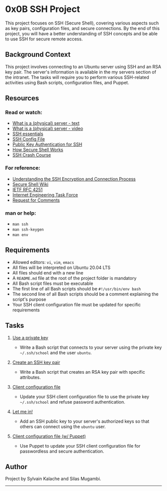 # 0x0B SSH Project

This project focuses on SSH (Secure Shell), covering various aspects such as key pairs, configuration files, and secure connections. By the end of this project, you will have a better understanding of SSH concepts and be able to use SSH for secure remote access.

## Background Context

This project involves connecting to an Ubuntu server using SSH and an RSA key pair. The server's information is available in the my servers section of the intranet. The tasks will require you to perform various SSH-related activities using Bash scripts, configuration files, and Puppet.

## Resources

### Read or watch:
- [What is a (physical) server - text](#https://intranet.alxswe.com/rltoken/dkgW9lKiBRiUZHfq0MDJuw)
- [What is a (physical) server - video](#https://intranet.alxswe.com/rltoken/AxFcTdcXUCsrVp01X_EbFA)
- [SSH essentials](#https://intranet.alxswe.com/rltoken/ux0eM1QU9reNyG45b0erAQ)
- [SSH Config File](#https://intranet.alxswe.com/rltoken/Rc9FpSy4ZaQWPlcWLinbNw)
- [Public Key Authentication for SSH](#https://intranet.alxswe.com/rltoken/tOcxk5mtkedBM0WxyDZxTw)
- [How Secure Shell Works](#https://intranet.alxswe.com/rltoken/j0atjRrVfZ6F810qmPfAzA)
- [SSH Crash Course](#https://intranet.alxswe.com/rltoken/FKqd8CjxExmpWGu6xGavKw)

### For reference:

- [Understanding the SSH Encryption and Connection Process](#https://intranet.alxswe.com/rltoken/JB-Vi4dR3q6nF4MBhsn8kQ)
- [Secure Shell Wiki](#https://intranet.alxswe.com/rltoken/SpiYWE79Yfr_vWDg42dzCw)
- [IETF RFC 4251](#https://intranet.alxswe.com/rltoken/f2O0OQq9tch2MYeNAzkg5w)
- [Internet Engineering Task Force](#https://intranet.alxswe.com/rltoken/gd1W1UvB0KeJVWwM8BLvhA)
- [Request for Comments](#https://intranet.alxswe.com/rltoken/jb-IrnQnUh-PsEDlbAU0Kw)

### man or help:
- `man ssh`
- `man ssh-keygen`
- `man env`

## Requirements

- Allowed editors: `vi`, `vim`, `emacs`
- All files will be interpreted on Ubuntu 20.04 LTS
- All files should end with a new line
- A `README.md` file at the root of the project folder is mandatory
- All Bash script files must be executable
- The first line of all Bash scripts should be `#!/usr/bin/env bash`
- The second line of all Bash scripts should be a comment explaining the script's purpose
- Your SSH client configuration file must be updated for specific requirements

## Tasks

1. [Use a private key](./0-use_a_private_key)
    - Write a Bash script that connects to your server using the private key `~/.ssh/school` and the user `ubuntu`.

2. [Create an SSH key pair](./1-create_ssh_key_pair)
    - Write a Bash script that creates an RSA key pair with specific attributes.

3. [Client configuration file](./2-ssh_config)
    - Update your SSH client configuration file to use the private key `~/.ssh/school` and refuse password authentication.

4. [Let me in!](./3-ssh_key_upload)
    - Add an SSH public key to your server's authorized keys so that others can connect using the `ubuntu` user.

5. [Client configuration file (w/ Puppet)](./0x0B-ssh/100-puppet_ssh_config.pp)
    - Use Puppet to update your SSH client configuration file for passwordless and secure authentication.

## Author

Project by Sylvain Kalache and Silas Mugambi.

---
